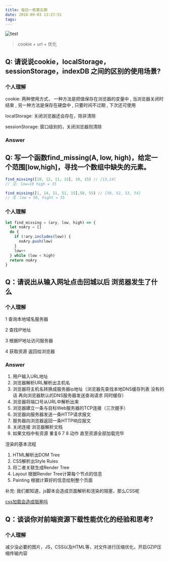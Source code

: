 ```yaml
---
title: 每日一练第五期
date: 2018-09-03 13:27:51
tags:
---
```


![test](https://user-gold-cdn.xitu.io/2018/9/6/165acc06337cb082?w=1294&h=548&f=png&s=271617)

> cookie + url + 优化

<!--more-->

##  Q: 请说说cookie，localStorage，sessionStorage，indexDB 之间的区别的使用场景?

### 个人理解

cookie: 两种使用方式， 一种方法是把值保存在浏览器的变量中 , 当浏览器关闭时结束 , 另一种方法是保存在硬盘中 , 只要时间不过期 , 下次还可使用

localStorage: 关闭浏览器还会存在，除非清除

sessionStorage: 窗口级别的，关闭浏览器则清除

### Answer

##  Q: 写一个函数find_missing(A, low, high)，给定一个范围[low,high]，寻找一个数组中缺失的元素。

```javascript
find_missing([10, 12, 11, 15], 10, 15) // [13,14]
// 注: low=10 high = 15

find_missing([1, 14, 11, 51, 15],50, 55) // [50, 52, 53, 54]
// 注：low = 50, hight = 55
```

### 个人理解

```javascript
let find_missing = (ary, low, high) => {
  let noAry = []
  do {
    if (!ary.includes(low)) {
      noAry.push(low)
    }
    low++
  } while (low < high)
  return noAry
}
```

## Q：请说出从输入网址点击回城以后 浏览器发生了什么

### 个人理解

1 查询本地域名服务器

2 查找IP地址

3 根据IP地址访问服务器

4 获取资源 返回给浏览器

### Answer

1. 用户输入URL地址
2. 浏览器解析URL解析出主机名
3. 浏览器将主机名转换成服务器ip地址（浏览器先查找本地DNS缓存列表 没有的话 再向浏览器默认的DNS服务器发送查询请求 同时缓存）
4. 浏览器将端口号从URL中解析出来
5. 浏览器建立一条与目标Web服务器的TCP连接（三次握手）
6. 浏览器向服务器发送一条HTTP请求报文
7. 服务器向浏览器返回一条HTTP响应报文
8. 关闭连接 浏览器解析文档
9. 如果文档中有资源 重复6 7 8 动作 直至资源全部加载完毕

渲染的基本流程

1. HTML解析出DOM Tree
2. CSS解析出Style Rules
3. 将二者关联生成Render Tree
4. Layout 根据Render Tree计算每个节点的信息
5. Painting 根据计算好的信息绘制整个页面

补充: 我们都知道，js脚本会造成页面解析和渲染的阻塞，那么CSS呢

[css加载会造成阻塞吗](https://juejin.im/post/5b88ddca6fb9a019c7717096)

## Q：谈谈你对前端资源下载性能优化的经验和思考?

### 个人理解

减少没必要的图片，JS，CSS以及HTML等，对文件进行压缩优化，开启GZIP压缩传输内容
